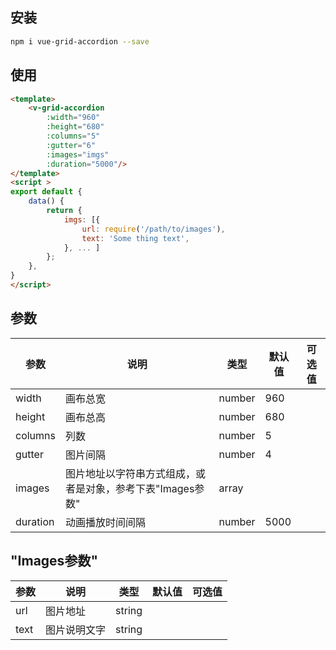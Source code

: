 ## 安装
```bash
npm i vue-grid-accordion --save
```

## 使用
```html
<template>
    <v-grid-accordion
        :width="960"
        :height="680"
        :columns="5"
        :gutter="6"
        :images="imgs"
        :duration="5000"/>
</template>
<script >
export default {
    data() {
        return {
            imgs: [{
                url: require('/path/to/images'),
                text: 'Some thing text',
            }, ... ]
        };
    },
}
</script>
```

## 参数
|参数|说明|类型|默认值|可选值|
|----|----|----|----|----|
|width|画布总宽|number|960||
|height|画布总高|number|680||
|columns|列数|number|5||
|gutter|图片间隔|number|4||
|images|图片地址以字符串方式组成，或者是对象，参考下表"Images参数"|array|||
|duration|动画播放时间间隔|number|5000||

## "Images参数"
|参数|说明|类型|默认值|可选值|
|----|----|----|----|----|
|url|图片地址|string|||
|text|图片说明文字|string|||
